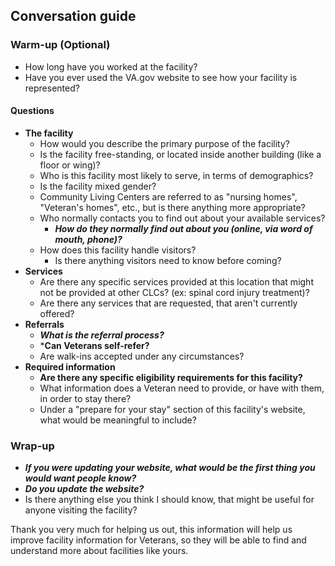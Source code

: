 ## Conversation guide

### Warm-up (Optional)

- How long have you worked at the facility?
- Have you ever used the VA.gov website to see how your facility is represented?

#### Questions

- **The facility**
   - How would you describe the primary purpose of the facility?
   - Is the facility free-standing, or located inside another building (like a floor or wing)?
   - Who is this facility most likely to serve, in terms of demographics?
   - Is the facility mixed gender?
   - Community Living Centers are referred to as "nursing homes", "Veteran's homes", etc., but is there anything more appropriate?
   - Who normally contacts you to find out about your available services?
      - ***How do they normally find out about you (online, via word of mouth, phone)?***
   - How does this facility handle visitors?
      - Is there anything visitors need to know before coming?
- **Services**
   - Are there any specific services provided at this location that might not be provided at other CLCs? (ex: spinal cord injury treatment)?
   - Are there any services that are requested, that aren't currently offered?
- **Referrals**
   - ***What is the referral process?***
   - ***Can Veterans self-refer?**
   - Are walk-ins accepted under any circumstances?
- **Required information**
   - **Are there any specific eligibility requirements for this facility?**
   - What information does a Veteran need to provide, or have with them, in order to stay there?
   - Under a "prepare for your stay" section of this facility's website, what would be meaningful to include?

### Wrap-up

- ***If you were updating your website, what would be the first thing you would want people know?***
- ***Do you update the website?***
- Is there anything else you think I should know, that might be useful for anyone visiting the facility?

Thank you very much for helping us out, this information will help us improve facility information for Veterans, so they will be able to find and understand more about facilities like yours.
